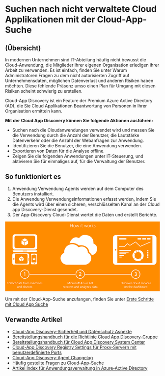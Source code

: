 <properties
    pageTitle="Nicht verwaltete Cloud-Programme mit der Cloud-App-Suche suchen | Microsoft Azure"
    description="Informationen zum Suchen und Verwalten von Applications mit Cloud App Discovery, was die Vorteile sind und wie es funktioniert."
    services="active-directory"
    keywords="Cloud-app-Suche, Verwalten von applications"
    documentationCenter=""
    authors="markusvi"
    manager="femila"
    editor=""/>

<tags
    ms.service="active-directory"
    ms.workload="identity"
    ms.tgt_pltfrm="na"
    ms.devlang="na"
    ms.topic="article"
    ms.date="10/10/2016"
    ms.author="markvi"/>

# <a name="finding-unmanaged-cloud-applications-with-cloud-app-discovery"></a>Suchen nach nicht verwaltete Cloud Applikationen mit der Cloud-App-Suche

## <a name="overview"></a>(Übersicht)
In modernen Unternehmen sind IT-Abteilung häufig nicht bewusst die Cloud-Anwendung, die Mitglieder Ihrer eigenen Organisation erledigen ihrer Arbeit zu verwenden. Es ist einfach, finden Sie unter Warum Administratoren Fragen zu dem nicht autorisierten Zugriff auf Unternehmensdaten, möglichen Datenverlust und anderen Risiken haben möchten. Diese fehlende Präsenz umso einen Plan für Umgang mit diesen Risiken scheint schwierig zu erstellen.

Cloud-App Discovery ist ein Feature der Premium Azure Active Directory (AD), die Sie Cloud Applikationen Beantwortung von Personen in Ihrer Organisation ermitteln kann.

**Mit der Cloud App Discovery können Sie folgende Aktionen ausführen:**

- Suchen nach die Cloudanwendungen verwendet wird und messen Sie die Verwendung durch die Anzahl der Benutzer, die Lautstärke Datenverkehr oder die Anzahl der Webanfragen zur Anwendung.
- Identifizieren Sie die Benutzer, die eine Anwendung verwenden.
- Exportieren von Daten für die Analyse offline.
- Zeigen Sie die folgenden Anwendungen unter IT-Steuerung, und aktivieren Sie für einmaliges auf, für die Verwaltung der Benutzer.

## <a name="how-it-works"></a>So funktioniert es
1. Anwendung Verwendung Agents werden auf dem Computer des Benutzers installiert.
2. Die Anwendung Verwendungsinformationen erfasst werden, indem Sie die Agents wird über einen sicheren, verschlüsselten Kanal an der Cloud app Discovery-Dienst gesendet.
3. Der App-Discovery Cloud-Dienst wertet die Daten und erstellt Berichte.

![Cloud-App Discovery-Diagramm](./media/active-directory-cloudappdiscovery/cad01.png)

Um mit der Cloud-App-Suche anzufangen, finden Sie unter [Erste Schritte mit Cloud App Suche](http://social.technet.microsoft.com/wiki/contents/articles/30962.getting-started-with-cloud-app-discovery.aspx)

## <a name="related-articles"></a>Verwandte Artikel
- [Cloud-App Discovery-Sicherheit und Datenschutz Aspekte](active-directory-cloudappdiscovery-security-and-privacy-considerations.md)  
- [Bereitstellungshandbuch für die Richtlinie Cloud App Discovery-Gruppe](http://social.technet.microsoft.com/wiki/contents/articles/30965.cloud-app-discovery-group-policy-deployment-guide.aspx)
- [Bereitstellungshandbuch für Cloud App Discovery System Center](http://social.technet.microsoft.com/wiki/contents/articles/30968.cloud-app-discovery-system-center-deployment-guide.aspx)
- [Cloud-App Discovery Registry Settings für Proxy-Servern mit benutzerdefinierte Ports](active-directory-cloudappdiscovery-registry-settings-for-proxy-services.md)
- [Cloud-App Discovery-Agent Changelog](http://social.technet.microsoft.com/wiki/contents/articles/24616.cloud-app-discovery-agent-changelog.aspx)
- [Häufig gestellte Fragen zu Cloud-App-Suche](http://social.technet.microsoft.com/wiki/contents/articles/24037.cloud-app-discovery-frequently-asked-questions.aspx)
- [Artikel Index für Anwendungsverwaltung in Azure-Active Directory](active-directory-apps-index.md)
